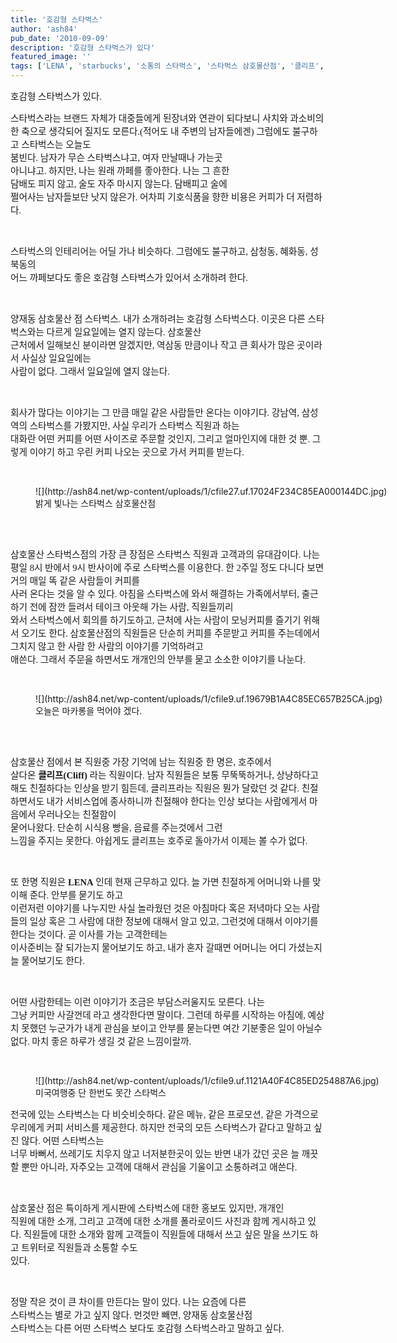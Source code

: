 ```yaml
---
title: '호감형 스타벅스'
author: 'ash84'
pub_date: '2010-09-09'
description: '호감형 스타벅스가 있다'
featured_image: ''
tags: ['LENA', 'starbucks', '소통의 스타벅스', '스타벅스 삼호물산점', '클리프', '트위터', '호감형 스타벅스']
---
```



<span style="font-size: 11pt; ">  
</span>

<div style="line-height: 2; "><span style="font-size: 11pt; "></span></div><span style="font-size: 11pt; ">  
</span>

<span style="font-size: 10pt; "><span style="font-family: Dotum; font-size: 11pt; ">호감형 스타벅스가 있다</span></span><span><span style="font-size: 10pt; "><span style="font-family: Dotum; font-size: 11pt; ">. </span></span></span>

<span style="font-size: 11pt; ">  
</span>

<div style="line-height: 2; "><span style="font-size: 11pt; "></span></div><span style="font-size: 11pt; ">  
</span>

<span style="font-size: 10pt; "><span style="font-family: Dotum; font-size: 11pt; ">스타벅스라는 브랜드 자체가 대중들에게 된장녀와 연관이 되다보니 사치와 과소비의 한 축으로 생각되어 질지도 모른다</span></span><span><span style="font-size: 10pt; "><span style="font-family: Dotum; font-size: 11pt; ">.(</span></span></span><span style="font-size: 10pt; "><span style="font-family: Dotum; font-size: 11pt; ">적어도 내 주변의 남자들에겐</span></span><span><span style="font-size: 10pt; "><span style="font-family: Dotum; font-size: 11pt; ">) </span></span></span><span style="font-size: 10pt; "><span style="font-family: Dotum; font-size: 11pt; ">그럼에도 불구하고 스타벅스는 오늘도  
 붐빈다</span></span><span><span style="font-size: 10pt; "><span style="font-family: Dotum; font-size: 11pt; ">. </span></span></span><span style="font-size: 10pt; "><span style="font-family: Dotum; font-size: 11pt; ">남자가 무슨 스타벅스냐고</span></span><span><span style="font-size: 10pt; "><span style="font-family: Dotum; font-size: 11pt; ">, </span></span></span><span style="font-size: 10pt; "><span style="font-family: Dotum; font-size: 11pt; ">여자 만날때나 가는곳  
 아니냐고. 하지만</span></span><span><span style="font-size: 10pt; "><span style="font-family: Dotum; font-size: 11pt; ">, </span></span></span><span style="font-size: 10pt; "><span style="font-family: Dotum; font-size: 11pt; ">나는 원래 까페를 좋아한다</span></span><span><span style="font-size: 10pt; "><span style="font-family: Dotum; font-size: 11pt; ">. </span></span></span><span style="font-size: 10pt; "><span style="font-family: Dotum; font-size: 11pt; ">나는 그 흔한  
 담배도 피지 않고</span></span><span><span style="font-size: 10pt; "><span style="font-family: Dotum; font-size: 11pt; ">, </span></span></span><span style="font-size: 10pt; "><span style="font-family: Dotum; font-size: 11pt; ">술도 자주 마시지 않는다</span></span><span><span style="font-size: 10pt; "><span style="font-family: Dotum; font-size: 11pt; ">. </span></span></span><span style="font-size: 10pt; "><span style="font-family: Dotum; font-size: 11pt; ">담배피고 술에  
 쩔어사는 남자들보단 낫지 않은가</span></span><span><span style="font-size: 10pt; "><span style="font-family: Dotum; font-size: 11pt; ">. </span></span></span><span style="font-size: 10pt; "><span style="font-family: Dotum; font-size: 11pt; ">어차피 기호식품을 향한 비용은 커피가 더 저렴하다</span></span><span><span style="font-size: 10pt; "><span style="font-family: Dotum; font-size: 11pt; ">. </span></span></span>

<span style="font-size: 11pt; ">  
</span>

<div style="line-height: 2; "><span style="font-size: 11pt; "></span></div><span style="font-size: 11pt; ">  
</span>

<span><span style="font-size: 10pt; "><span style="font-family: Dotum; font-size: 11pt; "> </span></span></span>

<span style="font-size: 11pt; ">  
</span>

<div style="line-height: 2; "><span style="font-size: 11pt; "></span></div><span style="font-size: 11pt; ">  
</span>

<span style="font-size: 10pt; "><span style="font-family: Dotum; font-size: 11pt; ">스타벅스의 인테리어는 어딜 가나 비슷하다</span></span><span><span style="font-size: 10pt; "><span style="font-family: Dotum; font-size: 11pt; ">. </span></span></span><span style="font-size: 10pt; "><span style="font-family: Dotum; font-size: 11pt; ">그럼에도 불구하고</span></span><span><span style="font-size: 10pt; "><span style="font-family: Dotum; font-size: 11pt; ">, </span></span></span><span style="font-size: 10pt; "><span style="font-family: Dotum; font-size: 11pt; ">삼청동</span></span><span><span style="font-size: 10pt; "><span style="font-family: Dotum; font-size: 11pt; ">, </span></span></span><span style="font-size: 10pt; "><span style="font-family: Dotum; font-size: 11pt; ">혜화동</span></span><span><span style="font-size: 10pt; "><span style="font-family: Dotum; font-size: 11pt; ">, </span></span></span><span style="font-size: 10pt; "><span style="font-family: Dotum; font-size: 11pt; ">성북동의  
 어느 까페보다도 좋은 호감형 스타벅스가 있어서 소개하려 한다</span></span><span><span style="font-size: 10pt; "><span style="font-family: Dotum; font-size: 11pt; ">. </span></span></span>

<span style="font-size: 11pt; ">  
</span>

<div style="line-height: 2; "><span style="font-size: 11pt; "></span></div><span style="font-size: 11pt; ">  
</span>

<span><span style="font-size: 10pt; "><span style="font-family: Dotum; font-size: 11pt; "> </span></span></span>

<span style="font-size: 11pt; ">  
</span>

<div style="line-height: 2; "><span style="font-size: 11pt; "></span></div><span style="font-size: 11pt; ">  
</span>

<span style="font-size: 10pt; "><span style="font-family: Dotum; font-size: 11pt; ">양재동 삼호물산 점 스타벅스</span></span><span><span style="font-size: 10pt; "><span style="font-family: Dotum; font-size: 11pt; ">. </span></span></span><span style="font-size: 10pt; "><span style="font-family: Dotum; font-size: 11pt; ">내가 소개하려는 호감형 스타벅스다</span></span><span><span style="font-size: 10pt; "><span style="font-family: Dotum; font-size: 11pt; ">. </span></span></span><span style="font-size: 10pt; "><span style="font-family: Dotum; font-size: 11pt; ">이곳은 다른 스타벅스와는 다르게 일요일에는 열지 않는다</span></span><span><span style="font-size: 10pt; "><span style="font-family: Dotum; font-size: 11pt; ">. </span></span></span><span style="font-size: 10pt; "><span style="font-family: Dotum; font-size: 11pt; ">삼호물산  
 근처에서 일해보신 분이라면 알겠지만</span></span><span><span style="font-size: 10pt; "><span style="font-family: Dotum; font-size: 11pt; ">, </span></span></span><span style="font-size: 10pt; "><span style="font-family: Dotum; font-size: 11pt; ">역삼동 만큼이나 작고 큰 회사가 많은 곳이라서 사실상 일요일에는  
 사람이 없다</span></span><span><span style="font-size: 10pt; "><span style="font-family: Dotum; font-size: 11pt; ">. </span></span></span><span style="font-size: 10pt; "><span style="font-family: Dotum; font-size: 11pt; ">그래서 일요일에 열지 않는다</span></span><span><span style="font-size: 10pt; "><span style="font-family: Dotum; font-size: 11pt; ">. </span></span></span>

<span style="font-size: 11pt; ">  
</span>

<div style="line-height: 2; "><span style="font-size: 11pt; "></span></div><span style="font-size: 11pt; ">  
</span>

<span><span style="font-size: 10pt; "><span style="font-family: Dotum; font-size: 11pt; "> </span></span></span>

<span style="font-size: 11pt; ">  
</span>

<div style="line-height: 2; "><span style="font-size: 11pt; "></span></div><span style="font-size: 11pt; ">  
</span>

<span style="font-size: 10pt; "><span style="font-family: Dotum; font-size: 11pt; ">회사가 많다는 이야기는 그 만큼 매일 같은 사람들만 온다는 이야기다</span></span><span><span style="font-size: 10pt; "><span style="font-family: Dotum; font-size: 11pt; ">. </span></span></span><span style="font-size: 10pt; "><span style="font-family: Dotum; font-size: 11pt; ">강남역</span></span><span><span style="font-size: 10pt; "><span style="font-family: Dotum; font-size: 11pt; ">, </span></span></span><span style="font-size: 10pt; "><span style="font-family: Dotum; font-size: 11pt; ">삼성역의 스타벅스를 가봤지만</span></span><span><span style="font-size: 10pt; "><span style="font-family: Dotum; font-size: 11pt; ">, </span></span></span><span style="font-size: 10pt; "><span style="font-family: Dotum; font-size: 11pt; ">사실 우리가 스타벅스 직원과 하는  
 대화란 어떤 커피를 어떤 사이즈로 주문할 것인지</span></span><span><span style="font-size: 10pt; "><span style="font-family: Dotum; font-size: 11pt; ">, </span></span></span><span style="font-size: 10pt; "><span style="font-family: Dotum; font-size: 11pt; ">그리고 얼마인지에 대한 것 뿐</span></span><span><span style="font-size: 10pt; "><span style="font-family: Dotum; font-size: 11pt; ">. </span></span></span><span style="font-size: 10pt; "><span style="font-family: Dotum; font-size: 11pt; ">그렇게 이야기 하고 우린 커피 나오는 곳으로 가서 커피를 받는다</span></span><span><span style="font-size: 10pt; "><span style="font-family: Dotum; font-size: 11pt; ">. </span></span></span>

<span style="font-size: 11pt; ">  
</span>

<div style="line-height: 2; "><span style="font-size: 11pt; "></span></div><span style="font-size: 11pt; ">  
</span>

<span><span style="font-size: 10pt; "><span style="font-family: Dotum; font-size: 11pt; "> </span></span></span>

<span style="font-size: 11pt; ">  
</span>

<span><span style="font-size: 10pt; "><span style="font-family: Dotum; "></span></span></span>

<figure class="wp-caption aligncenter" style="width: 600px">![](http://ash84.net/wp-content/uploads/1/cfile27.uf.17024F234C85EA000144DC.jpg)<figcaption class="wp-caption-text">밝게 빛나는 스타벅스 삼호물산점</figcaption></figure>

<span style="font-size: 11pt; ">  
</span>

<div style="line-height: 2; "><span style="font-size: 11pt; "></span></div><span style="font-size: 11pt; ">  
</span>

<span style="font-size: 10pt; "><span style="font-family: Dotum; ">  
<span style="font-size: 11pt; ">  
</span></span></span>

<span style="font-size: 11pt; ">  
</span>

<span style="font-size: 10pt; "><span style="font-family: Dotum; font-size: 11pt; ">삼호물산 스타벅스점의 가장 큰 장점은 스타벅스 직원과 고객과의 유대감이다</span></span><span><span style="font-size: 10pt; "><span style="font-family: Dotum; font-size: 11pt; ">. </span></span></span><span style="font-size: 10pt; "><span style="font-family: Dotum; font-size: 11pt; ">나는  
 평일</span></span><span><span style="font-size: 10pt; "><span style="font-family: Dotum; font-size: 11pt; "> 8</span></span></span><span style="font-size: 10pt; "><span style="font-family: Dotum; font-size: 11pt; ">시 반에서</span></span><span><span style="font-size: 10pt; "><span style="font-family: Dotum; font-size: 11pt; "> 9</span></span></span><span style="font-size: 10pt; "><span style="font-family: Dotum; font-size: 11pt; ">시 반사이에 주로 스타벅스를 이용한다</span></span><span><span style="font-size: 10pt; "><span style="font-family: Dotum; font-size: 11pt; ">. </span></span></span><span style="font-size: 10pt; "><span style="font-family: Dotum; font-size: 11pt; ">한</span></span><span><span style="font-size: 10pt; "><span style="font-family: Dotum; font-size: 11pt; "> 2</span></span></span><span style="font-size: 10pt; "><span style="font-family: Dotum; font-size: 11pt; ">주일 정도 다니다 보면 거의 매일 똑 같은 사람들이 커피를  
 사러 온다는 것을 알 수 있다</span></span><span><span style="font-size: 10pt; "><span style="font-family: Dotum; font-size: 11pt; ">. </span></span></span><span style="font-size: 10pt; "><span style="font-family: Dotum; font-size: 11pt; ">아침을 스타벅스에 와서 해결하는 가족에서부터</span></span><span><span style="font-size: 10pt; "><span style="font-family: Dotum; font-size: 11pt; ">, </span></span></span><span style="font-size: 10pt; "><span style="font-family: Dotum; font-size: 11pt; ">출근하기 전에 잠깐 들려서 테이크 아웃해 가는 사람</span></span><span><span style="font-size: 10pt; "><span style="font-family: Dotum; font-size: 11pt; ">, </span></span></span><span style="font-size: 10pt; "><span style="font-family: Dotum; font-size: 11pt; ">직원들끼리  
 와서 스타벅스에서 회의를 하기도하고</span></span><span><span style="font-size: 10pt; "><span style="font-family: Dotum; font-size: 11pt; ">, </span></span></span><span style="font-size: 10pt; "><span style="font-family: Dotum; font-size: 11pt; ">근처에 사는 사람이 모닝커피를 즐기기 위해서 오기도 한다</span></span><span><span style="font-size: 10pt; "><span style="font-family: Dotum; font-size: 11pt; ">. </span></span></span><span style="font-size: 10pt; "><span style="font-family: Dotum; font-size: 11pt; ">삼호물산점의 직원들은 단순히 커피를 주문받고 커피를 주는데에서 그치지 않고 한 사람 한 사람의 이야기를 기억하려고  
 애쓴다</span></span><span><span style="font-size: 10pt; "><span style="font-family: Dotum; font-size: 11pt; ">. </span></span></span><span style="font-size: 10pt; "><span style="font-family: Dotum; font-size: 11pt; ">그래서 주문을 하면서도 개개인의 안부를 묻고 소소한 이야기를 나눈다</span></span><span><span style="font-size: 10pt; "><span style="font-family: Dotum; font-size: 11pt; ">. </span></span></span>

<span style="font-size: 11pt; ">  
</span>

<div style="line-height: 2; "><span style="font-size: 11pt; "></span></div><span style="font-size: 11pt; ">  
</span>

<span><span style="font-size: 10pt; "><span style="font-family: Dotum; font-size: 11pt; "> </span></span></span>

<span style="font-size: 11pt; ">  
</span>

<span><span style="font-size: 10pt; "><span style="font-family: Dotum; "></span></span></span>

<figure class="wp-caption aligncenter" style="width: 600px">![](http://ash84.net/wp-content/uploads/1/cfile9.uf.19679B1A4C85EC657B25CA.jpg)<figcaption class="wp-caption-text">오늘은 마카롱을 먹어야 겠다.</figcaption></figure>

<span style="font-size: 11pt; ">  
</span>

<span style="font-size: 11pt; ">  
</span>

<span><span style="font-size: 10pt; "><span style="font-family: Dotum; ">  
<span style="font-size: 11pt; ">  
</span></span></span></span>

<span style="font-size: 11pt; ">  
</span>

<div style="line-height: 2; "><span style="font-size: 11pt; "></span></div><span style="font-size: 11pt; ">  
</span>

<span style="font-size: 10pt; "><span style="font-family: Dotum; font-size: 11pt; ">삼호물산 점에서 본 직원중 가장 기억에 남는 직원중 한 명은</span></span><span><span style="font-size: 10pt; "><span style="font-family: Dotum; font-size: 11pt; ">, </span></span></span><span style="font-size: 10pt; "><span style="font-family: Dotum; "><span style="font-size: 11pt; ">호주에서  
 살다온 </span>**<span style="font-size: 11pt; ">클리프(Cliff) </span>**<span style="font-size: 11pt; ">라는 직원이다</span></span></span><span><span style="font-size: 10pt; "><span style="font-family: Dotum; font-size: 11pt; ">. </span></span></span><span style="font-size: 10pt; "><span style="font-family: Dotum; font-size: 11pt; ">남자 직원들은 보통 무뚝뚝하거나</span></span><span><span style="font-size: 10pt; "><span style="font-family: Dotum; font-size: 11pt; ">, </span></span></span><span style="font-size: 10pt; "><span style="font-family: Dotum; font-size: 11pt; ">상냥하다고  
 해도 친절하다는 인상을 받기 힘든데</span></span><span><span style="font-size: 10pt; "><span style="font-family: Dotum; font-size: 11pt; ">, </span></span></span><span style="font-size: 10pt; "><span style="font-family: Dotum; font-size: 11pt; ">클리프라는 직원은 뭔가 달랐던 것 같다</span></span><span><span style="font-size: 10pt; "><span style="font-family: Dotum; font-size: 11pt; ">. </span></span></span><span style="font-size: 10pt; "><span style="font-family: Dotum; font-size: 11pt; ">친절하면서도 내가 서비스업에 종사하니까 친절해야 한다는 인상 보다는 사람에게서 마음에서 우러나오는 친절함이  
 묻어나왔다</span></span><span><span style="font-size: 10pt; "><span style="font-family: Dotum; font-size: 11pt; ">. </span></span></span><span style="font-size: 10pt; "><span style="font-family: Dotum; font-size: 11pt; ">단순히 시식용 빵을</span></span><span><span style="font-size: 10pt; "><span style="font-family: Dotum; font-size: 11pt; ">, </span></span></span><span style="font-size: 10pt; "><span style="font-family: Dotum; font-size: 11pt; ">음료를 주는것에서 그런  
 느낌을 주지는 못한다</span></span><span><span style="font-size: 10pt; "><span style="font-family: Dotum; font-size: 11pt; ">. </span></span></span><span style="font-size: 10pt; "><span style="font-family: Dotum; font-size: 11pt; ">아쉽게도 클리프는 호주로 돌아가서 이제는 볼 수가 없다</span></span><span><span style="font-size: 10pt; "><span style="font-family: Dotum; font-size: 11pt; ">. </span></span></span>

<span style="font-size: 11pt; ">  
</span>

<div style="line-height: 2; "><span style="font-size: 11pt; "></span></div><span style="font-size: 11pt; ">  
</span>

<span><span style="font-size: 10pt; "><span style="font-family: Dotum; font-size: 11pt; "> </span></span></span>

<span style="font-size: 11pt; ">  
</span>

<div style="line-height: 2; "><span style="font-size: 11pt; "></span></div><span style="font-size: 11pt; ">  
</span>

<span style="font-size: 10pt; "><span style="font-family: Dotum; font-size: 11pt; ">또 한명 직원은 </span></span><span><span style="font-size: 10pt; "><span style="font-family: Dotum; ">**<span style="font-size: 11pt; ">LENA </span>**</span></span></span><span style="font-size: 10pt; "><span style="font-family: Dotum; font-size: 11pt; ">인데 현재 근무하고 있다</span></span><span><span style="font-size: 10pt; "><span style="font-family: Dotum; font-size: 11pt; ">. </span></span></span><span style="font-size: 10pt; "><span style="font-family: Dotum; font-size: 11pt; ">늘 가면 친절하게 어머니와 나를 맞이해 준다</span></span><span><span style="font-size: 10pt; "><span style="font-family: Dotum; font-size: 11pt; ">. </span></span></span><span style="font-size: 10pt; "><span style="font-family: Dotum; font-size: 11pt; ">안부를 묻기도 하고  
 이런저런 이야기를 나누지만 사실 놀라웠던 것은 아침마다 혹은 저녁마다 오는 사람들의 일상 혹은 그 사람에 대한 정보에 대해서 알고 있고</span></span><span><span style="font-size: 10pt; "><span style="font-family: Dotum; font-size: 11pt; ">, </span></span></span><span style="font-size: 10pt; "><span style="font-family: Dotum; font-size: 11pt; ">그런것에 대해서 이야기를 한다는 것이다</span></span><span><span style="font-size: 10pt; "><span style="font-family: Dotum; font-size: 11pt; ">. </span></span></span><span style="font-size: 10pt; "><span style="font-family: Dotum; font-size: 11pt; ">곧 이사를 가는 고객한테는  
 이사준비는 잘 되가는지 물어보기도 하고</span></span><span><span style="font-size: 10pt; "><span style="font-family: Dotum; font-size: 11pt; ">, </span></span></span><span style="font-size: 10pt; "><span style="font-family: Dotum; font-size: 11pt; ">내가 혼자 갈때면 어머니는 어디 가셨는지 늘 물어보기도 한다</span></span><span><span style="font-size: 10pt; "><span style="font-family: Dotum; font-size: 11pt; ">. </span></span></span>

<span style="font-size: 11pt; ">  
</span>

<div style="line-height: 2; "><span style="font-size: 11pt; "></span></div><span style="font-size: 11pt; ">  
</span>

<span><span style="font-size: 10pt; "><span style="font-family: Dotum; font-size: 11pt; "> </span></span></span>

<span style="font-size: 11pt; ">  
</span>

<div style="line-height: 2; "><span style="font-size: 11pt; "></span></div><span style="font-size: 11pt; ">  
</span>

<span style="font-size: 10pt; "><span style="font-family: Dotum; font-size: 11pt; ">어떤 사람한테는 이런 이야기가 조금은 부담스러울지도 모른다</span></span><span><span style="font-size: 10pt; "><span style="font-family: Dotum; font-size: 11pt; ">. </span></span></span><span style="font-size: 10pt; "><span style="font-family: Dotum; font-size: 11pt; ">나는  
 그냥 커피만 사갈껀데 라고 생각한다면 말이다</span></span><span><span style="font-size: 10pt; "><span style="font-family: Dotum; font-size: 11pt; ">. </span></span></span><span style="font-size: 10pt; "><span style="font-family: Dotum; font-size: 11pt; ">그런데 하루를 시작하는 아침에</span></span><span><span style="font-size: 10pt; "><span style="font-family: Dotum; font-size: 11pt; ">, </span></span></span><span style="font-size: 10pt; "><span style="font-family: Dotum; font-size: 11pt; ">예상치 못했던 누군가가 내게 관심을 보이고 안부를 묻는다면 여간 기분좋은 일이 아닐수 없다</span></span><span><span style="font-size: 10pt; "><span style="font-family: Dotum; font-size: 11pt; ">. </span></span></span><span style="font-size: 10pt; "><span style="font-family: Dotum; font-size: 11pt; ">마치 좋은 하루가 생길 것 같은 느낌이랄까</span></span><span><span style="font-size: 10pt; "><span style="font-family: Dotum; font-size: 11pt; ">.</span></span></span>

<span style="font-size: 11pt; ">  
</span>

<div style="line-height: 2; "><span style="font-size: 11pt; "></span></div><span style="font-size: 11pt; ">  
</span>

<span><span style="font-size: 10pt; "><span style="font-family: Dotum; font-size: 11pt; "> </span></span></span>

<span style="font-size: 11pt; ">  
</span>

<span><span style="font-size: 10pt; "><span style="font-family: Dotum; "></span></span></span>

<figure class="wp-caption aligncenter" style="width: 576px">![](http://ash84.net/wp-content/uploads/1/cfile9.uf.1121A40F4C85ED254887A6.jpg)<figcaption class="wp-caption-text">미국여행중 단 한번도 못간 스타벅스</figcaption></figure>

<span style="font-size: 11pt; ">  
</span>

<span style="font-size: 11pt; ">  
</span>

<div style="line-height: 2; "><span style="font-size: 11pt; "></span></div><span style="font-size: 11pt; ">  
</span>

<span style="font-size: 10pt; "><span style="font-family: Dotum; font-size: 11pt; ">전국에 있는 스타벅스는 다 비슷비슷하다</span></span><span><span style="font-size: 10pt; "><span style="font-family: Dotum; font-size: 11pt; ">. </span></span></span><span style="font-size: 10pt; "><span style="font-family: Dotum; font-size: 11pt; ">같은 메뉴</span></span><span><span style="font-size: 10pt; "><span style="font-family: Dotum; font-size: 11pt; ">, </span></span></span><span style="font-size: 10pt; "><span style="font-family: Dotum; font-size: 11pt; ">같은 프로모션</span></span><span><span style="font-size: 10pt; "><span style="font-family: Dotum; font-size: 11pt; ">, </span></span></span><span style="font-size: 10pt; "><span style="font-family: Dotum; font-size: 11pt; ">같은 가격으로 우리에게 커피 서비스를 제공한다</span></span><span><span style="font-size: 10pt; "><span style="font-family: Dotum; font-size: 11pt; ">. </span></span></span><span style="font-size: 10pt; "><span style="font-family: Dotum; font-size: 11pt; ">하지만 전국의 모든 스타벅스가 같다고 말하고 싶진 않다</span></span><span><span style="font-size: 10pt; "><span style="font-family: Dotum; font-size: 11pt; ">. </span></span></span><span style="font-size: 10pt; "><span style="font-family: Dotum; font-size: 11pt; ">어떤 스타벅스는  
 너무 바뻐서</span></span><span><span style="font-size: 10pt; "><span style="font-family: Dotum; font-size: 11pt; ">, </span></span></span><span style="font-size: 10pt; "><span style="font-family: Dotum; font-size: 11pt; ">쓰레기도 치우지 않고 너저분한곳이 있는 반면 내가 갔던 곳은 늘 깨끗할 뿐만 아니라</span></span><span><span style="font-size: 10pt; "><span style="font-family: Dotum; font-size: 11pt; ">, </span></span></span><span style="font-size: 10pt; "><span style="font-family: Dotum; font-size: 11pt; ">자주오는 고객에 대해서 관심을 기울이고 소통하려고 애쓴다</span></span><span><span style="font-size: 10pt; "><span style="font-family: Dotum; font-size: 11pt; ">. </span></span></span>

<span style="font-size: 11pt; ">  
</span>

<div style="line-height: 2; "><span style="font-size: 11pt; "></span></div><span style="font-size: 11pt; ">  
</span>

<span><span style="font-size: 10pt; "><span style="font-family: Dotum; font-size: 11pt; "> </span></span></span>

<span style="font-size: 11pt; ">  
</span>

<div style="line-height: 2; "><span style="font-size: 11pt; "></span></div><span style="font-size: 11pt; ">  
</span>

<span style="font-size: 10pt; "><span style="font-family: Dotum; font-size: 11pt; ">삼호물산 점은 특이하게 게시판에 스타벅스에 대한 홍보도 있지만</span></span><span><span style="font-size: 10pt; "><span style="font-family: Dotum; font-size: 11pt; ">, </span></span></span><span style="font-size: 10pt; "><span style="font-family: Dotum; font-size: 11pt; ">개개인  
 직원에 대한 소개</span></span><span><span style="font-size: 10pt; "><span style="font-family: Dotum; font-size: 11pt; ">, </span></span></span><span style="font-size: 10pt; "><span style="font-family: Dotum; font-size: 11pt; ">그리고 고객에 대한 소개를 폴라로이드 사진과 함께 게시하고 있다</span></span><span><span style="font-size: 10pt; "><span style="font-family: Dotum; font-size: 11pt; ">. </span></span></span><span style="font-size: 10pt; "><span style="font-family: Dotum; font-size: 11pt; ">직원들에 대한 소개와 함께 고객들이 직원들에 대해서 쓰고 싶은 말을 쓰기도 하고 트위터로 직원들과 소통할 수도  
 있다</span></span><span><span style="font-size: 10pt; "><span style="font-family: Dotum; font-size: 11pt; ">. </span></span></span>

<span style="font-size: 11pt; ">  
</span>

<div style="line-height: 2; "><span style="font-size: 11pt; "></span></div><span style="font-size: 11pt; ">  
</span>

<span><span style="font-size: 10pt; "><span style="font-family: Dotum; font-size: 11pt; "> </span></span></span>

<span style="font-size: 11pt; ">  
</span>

<span style="font-size: 10pt; "><span style="font-family: Dotum; font-size: 11pt; ">정말 작은 것이 큰 차이를 만든다는 말이 있다</span></span><span><span style="font-size: 10pt; "><span style="font-family: Dotum; font-size: 11pt; ">. </span></span></span><span style="font-size: 10pt; "><span style="font-family: Dotum; font-size: 11pt; ">나는 요즘에 다른  
 스타벅스는 별로 가고 싶지 않다</span></span><span><span style="font-size: 10pt; "><span style="font-family: Dotum; font-size: 11pt; ">. </span></span></span><span style="font-size: 10pt; "><span style="font-family: Dotum; font-size: 11pt; ">먼것만 빼면</span></span><span><span style="font-size: 10pt; "><span style="font-family: Dotum; font-size: 11pt; ">, </span></span></span><span style="font-size: 10pt; "><span style="font-family: Dotum; font-size: 11pt; ">양재동 삼호물산점  
 스타벅스는 다른 어떤 스타벅스 보다도 호감형 스타벅스라고 말하고 싶다</span></span><span><span style="font-size: 10pt; "><span style="font-family: Dotum; font-size: 11pt; ">.</span></span></span>



